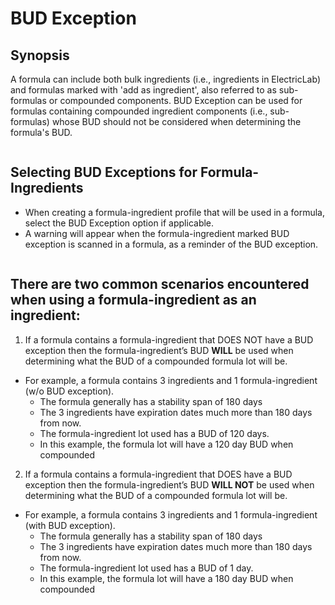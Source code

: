 # BUD Exception

## Synopsis

A formula can include both bulk ingredients (i.e., ingredients in ElectricLab) and formulas marked with 'add as ingredient', also referred to as sub-formulas or compounded components. BUD Exception can be used for formulas containing compounded ingredient components (i.e., sub-formulas) whose BUD should not be considered when determining the formula's BUD.

<figure><img src="https://lh7-rt.googleusercontent.com/docsz/AD_4nXcZhv6kIV-xEElrbL8zri5zDRjMe5E_PmRlkZbl0tAgwF8mI011Qczaf-otMbp5Ajb8PYF63NTckiOrTggTbkDfM4mct_5saN8Vuw0Le2jD7o0baVJ18TW0_wJHUqJxJQBrq3FDWwT1r3OlrV4rfGIcb7zJ?key=B7SPq71ZAfZ9fNSxLWqaQw" alt=""><figcaption></figcaption></figure>

## Selecting BUD Exceptions for Formula-Ingredients

* When creating a formula-ingredient profile that will be used in a formula, select the BUD Exception option if applicable.
* A warning will appear when the formula-ingredient marked BUD exception is scanned in a formula, as a reminder of the BUD exception. &#x20;

<figure><img src="https://lh7-rt.googleusercontent.com/docsz/AD_4nXeqyt7oyakXUy8DPDoxGJK1W0msC5jQA1SpFpXHvDq7KgsiBM8xCCOtn62tevFQwcUXbZXDNoDr2WjrLu5kCP0T5IizGN6Fj7AofcBbtjRCfe8PTt_wBOc-33bzyl9Kjew8xsKogbFAmM072yXm5uqh0K5S?key=B7SPq71ZAfZ9fNSxLWqaQw" alt=""><figcaption></figcaption></figure>

## There are two common scenarios encountered when using a formula-ingredient as an ingredient:

1. If a formula contains a formula-ingredient that DOES NOT have a BUD exception then the formula-ingredient’s BUD **WILL** be used when determining what the BUD of a compounded formula lot will be.

* For example, a formula contains 3 ingredients and 1 formula-ingredient (w/o BUD exception).
  * The formula generally has a stability span of 180 days
  * The 3 ingredients have expiration dates much more than 180 days from now.
  * The formula-ingredient lot used has a BUD of 120 days.
  * In this example, the formula lot will have a 120 day BUD when compounded

2. If a formula contains a formula-ingredient that DOES have a BUD exception then the formula-ingredient’s BUD **WILL NOT** be used when determining what the BUD of a compounded formula lot will be.

* For example, a formula contains 3 ingredients and 1 formula-ingredient (with BUD exception).
  * The formula generally has a stability span of 180 days
  * The 3 ingredients have expiration dates much more than 180 days from now.
  * The formula-ingredient lot used has a BUD of 1 day.
  * In this example, the formula lot will have a 180 day BUD when compounded
